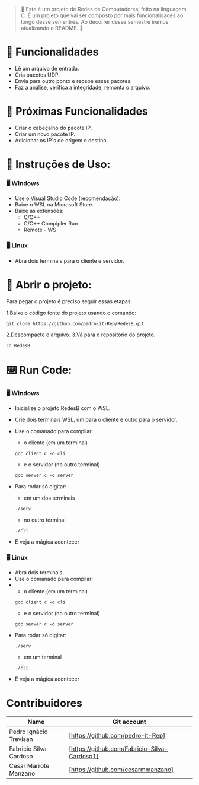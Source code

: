  > :construction: Este é um projeto de Redes de Computadores, feito na linguagem C. É um projeto que vai ser composto por mais funcionalidades ao longo desse sementres. Ao decorrer desse semestre iremos atualizando o README. :construction:

# :stop_sign: Funcionalidades

- Lê um arquivo de entrada.
- Cria pacotes UDP.
- Envia para outro ponto e recebe esses pacotes.
- Faz a análise, verifica a integridade, remonta o arquivo.

# :vertical_traffic_light: Próximas Funcionalidades

- Criar o cabeçalho do pacote IP.
- Criar um novo pacote IP.
- Adicionar os IP`s de origem e destino.

# :scroll: Instruções de Uso:

### :desktop_computer: Windows

- Use o Visual Studio Code (recomendação).
- Baixe o WSL na Microsoft Store.
- Baixe as extensões:
    * C/C++
    * C/C++ Compipler Run
    * Remote - WS

### :desktop_computer: Linux

- Abra dois terminais para o cliente e servidor.

# :scroll: Abrir o projeto:

Para pegar o projeto é preciso seguir essas etapas.

1.Baixe o código fonte do projeto usando o comando:

        
    git clone https://github.com/pedro-it-Rep/RedesB.git
        
2.Descompacte o arquivo.
3.Vá para o repositório do projeto.

        
    cd RedesB

# :keyboard: Run Code:

### :desktop_computer: Windows

- Inicialize o projeto RedesB com o WSL.
- Crie dois terminais WSL, um para o cliente e outro para o servidor.
- Use o comanado para compilar:
    * o cliente (em um terminal)

    ```
    gcc client.c -o cli
    ```

    * e o servidor (no outro terminal)
    ```
    gcc server.c -o server
    ```

- Para rodar só digitar:
    * em um dos terminais
    ```
    ./serv
    ```

    * no outro terminal
    ```
    ./cli
    ```
- E veja  a mágica acontecer

### :desktop_computer: Linux

- Abra dois terminais
- Use o comanado para compilar:
- 
    * o cliente (em um terminal)
    ```
    gcc client.c -o cli
    ```
    * e o servidor (no outro terminal)
    ```
    gcc server.c -o server
    ```
- Para rodar só digitar:
    ```
    ./serv
    ```
    * em um terminal
    ```
    ./cli
    ```
- E veja  a mágica acontecer

# Contribuidores
| Name | Git account |
|------|-------------|
| Pedro Ignácio Trevisan| [https://github.com/pedro-it-Rep] | 
| Fabricio Silva Cardoso| [https://github.com/Fabricio-Silva-Cardoso1]|
| Cesar Marrote Manzano| [https://github.com/cesarmmanzano]|
